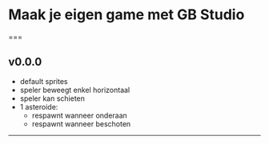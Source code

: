 # Maak je eigen game met GB Studio

===

## v0.0.0

- default sprites
- speler beweegt enkel horizontaal
- speler kan schieten
- 1 asteroide:
  - respawnt wanneer onderaan
  - respawnt wanneer beschoten

---
